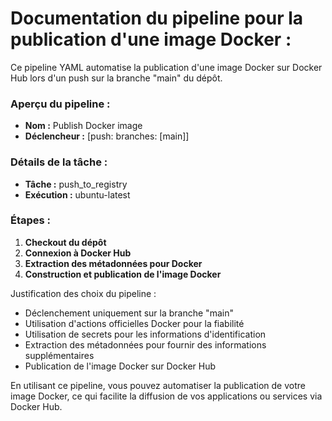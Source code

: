 # Documentation du pipeline pour la publication d'une image Docker :

Ce pipeline YAML automatise la publication d'une image Docker sur Docker Hub lors d'un push sur la branche "main" du dépôt.

### Aperçu du pipeline :

- **Nom :** Publish Docker image
- **Déclencheur :** [push: branches: [main]]

### Détails de la tâche :

- **Tâche :** push_to_registry
- **Exécution :** ubuntu-latest

### Étapes :

1. **Checkout du dépôt**
2. **Connexion à Docker Hub**
3. **Extraction des métadonnées pour Docker**
4. **Construction et publication de l'image Docker**

Justification des choix du pipeline :

- Déclenchement uniquement sur la branche "main"
- Utilisation d'actions officielles Docker pour la fiabilité
- Utilisation de secrets pour les informations d'identification
- Extraction des métadonnées pour fournir des informations supplémentaires
- Publication de l'image Docker sur Docker Hub

En utilisant ce pipeline, vous pouvez automatiser la publication de votre image Docker, ce qui facilite la diffusion de vos applications ou services via Docker Hub.